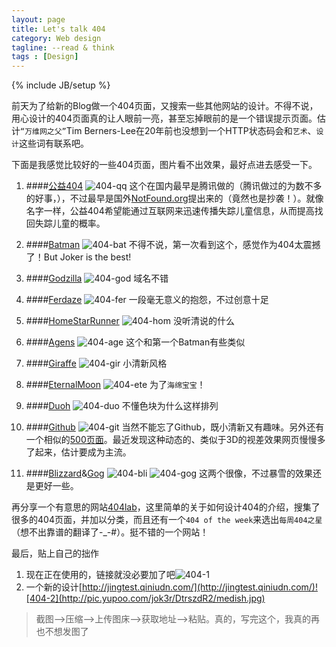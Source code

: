 ```yaml
---
layout: page
title: Let's talk 404
category: Web design
tagline: --read & think
tags : [Design]
---
```

{% include JB/setup %}

前天为了给新的Blog做一个404页面，又搜索一些其他网站的设计。不得不说，用心设计的404页面真的让人眼前一亮，甚至忘掉眼前的是一个错误提示页面。估计`“万维网之父”`Tim Berners-Lee在20年前也没想到一个HTTP状态码会和`艺术`、`设计`这些词有联系吧。

下面是我感觉比较好的一些404页面，图片看不出效果，最好点进去感受一下。

1. ####[公益404](http://www.qq.com/404/)
	![404-qq](http://pic.yupoo.com/jok3r/DtrKX94i/medish.jpg)
	这个在国内最早是腾讯做的（腾讯做过的为数不多的好事，），不过最早是国外[NotFound.org](http://notfound.org/)提出来的（竟然也是抄袭！）。就像名字一样，公益404希望能通过互联网来迅速传播失踪儿童信息，从而提高找回失踪儿童的概率。

2. ####[Batman](http://www.batman-3d.de/404)
	![404-bat](http://pic.yupoo.com/jok3r/DtrLcfBi/medish.jpg)
	不得不说，第一次看到这个，感觉作为404太震撼了！But Joker is the best!

3. ####[Godzilla](http://gdzl.la/404)
	![404-god](http://pic.yupoo.com/jok3r/DtrOWhzR/medish.jpg)
	域名不错
	
4. ####[Ferdaze](http://www.ferdaze.com/errors/401/)
	![404-fer](http://pic.yupoo.com/jok3r/DtrR54Ba/medish.jpg)
	一段毫无意义的抱怨，不过创意十足
	
5. ####[HomeStarRunner](http://www.homestarrunner.com/test.html)
	![404-hom](http://pic.yupoo.com/jok3r/DtrS6cH1/medish.jpg)
	没听清说的什么
	
6. ####[Agens](http://agens.no/404)
	![404-age](http://pic.yupoo.com/jok3r/DtrSBoCx/medish.jpg)
	这个和第一个Batman有些类似
	
7. ####[Giraffe](http://www.giraffe.net/404)
	![404-gir](http://pic.yupoo.com/jok3r/DtrWKa6u/medish.jpg)
	小清新风格
	
8. ####[EternalMoon](http://www.eternalmoon.com/404.htm)
	![404-ete](http://pic.yupoo.com/jok3r/DtrXIuMc/medish.jpg)
	为了`海绵宝宝`！
	
9. ####[Duoh](http://www.duoh.com/404)
	![404-duo](http://pic.yupoo.com/jok3r/Dts0TZLR/medish.jpg)
	不懂色块为什么这样排列
	
10. ####[Github](https://github.com/404)
	![404-git](http://pic.yupoo.com/jok3r/Dts6AHDr/medish.jpg)
	当然不能忘了Github，既小清新又有趣味。另外还有一个相似的[500页面](https://github.com/500)。最近发现这种动态的、类似于3D的视差效果网页慢慢多了起来，估计要成为主流。
	
11.  ####[Blizzard](http://us.blizzard.com/en-us/error.html)&[Gog](http://www.gog.com/error/404)
	![404-bli](http://pic.yupoo.com/jok3r/Dts7gXYZ/medish.jpg)
	![404-gog](http://pic.yupoo.com/jok3r/Dts6TWZU/medish.jpg)
	这两个很像，不过暴雪的效果还是更好一些。

再分享一个有意思的网站[404lab](http://queenofsubtle.com/404/)，这里简单的关于如何设计404的介绍，搜集了很多的404页面，并加以分类，而且还有一个`404 of the week`来选出`每周404之星`（想不出靠谱的翻译了-_-#）。挺不错的一个网站！

最后，贴上自己的拙作

1. 现在正在使用的，链接就没必要加了吧![404-1](http://pic.yupoo.com/jok3r/DtrsyC5R/medish.jpg)
2. 一个新的设计[http://jingtest.qiniudn.com/](http://jingtest.qiniudn.com/)![404-2](http://pic.yupoo.com/jok3r/DtrszdR2/medish.jpg)

>截图——>压缩——>上传图床——>获取地址——>粘贴。真的，写完这个，我真的再也不想发图了